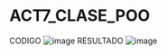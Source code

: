 # ACT7_CLASE_POO
CODIGO
![image](https://github.com/user-attachments/assets/87ecac41-bf91-4ee3-9861-b7c524ad8926)
RESULTADO
![image](https://github.com/user-attachments/assets/b2a64be4-1a60-406e-b8b0-c884c2ea00e3)
